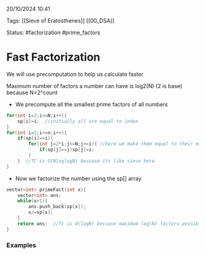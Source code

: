 20/10/2024 10:41

Tags: [[Sieve of Eratosthenes]] [[00_DSA]] 

Status: #factorization #prime_factors

# Fast Factorization

We will use precomputation to help us calculate faster

Maximum number of factors a number can have is log2(N)  (2 is base) because N=2^count

- We precompute all the smallest prime factors of all numbers
```cpp
for(int i=2;i<=N;i++){
	sp[i]=i;  //initially all are equal to index
}
for(int i=2;i<=n;i++){
	if(sp[i]==i){
		for(int j=2*i;j<=N;j+=i){ //here we make them equal to their minimum factor
			if(sp[j]==j)sp[j]=i;	
		}
	}  //TC is O(NloglogN) becuase its like sieve here
}
```

- Now we factorize the number using the sp[] array 
```cpp
vector<int> primeFact(int x){
	vector<int> ans;
	while(x>1){
		ans.push_back(sp[x]);
		x/=sp[x];
	}
	return ans;  //Tc is O(logN) becuase maximum log(N) factors possible
}
```

### Examples